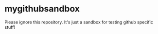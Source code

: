 # mygithubsandbox
Please ignore this repository. It's just a sandbox for testing github specific stuff!
